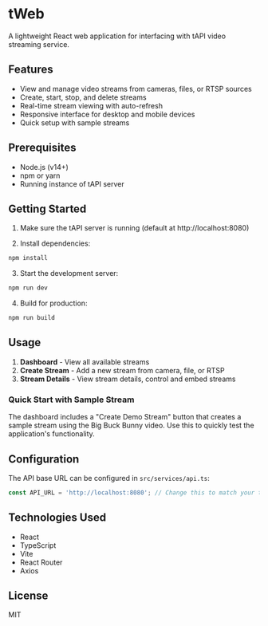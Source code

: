 # tWeb

A lightweight React web application for interfacing with tAPI video streaming service.

## Features

- View and manage video streams from cameras, files, or RTSP sources
- Create, start, stop, and delete streams
- Real-time stream viewing with auto-refresh
- Responsive interface for desktop and mobile devices
- Quick setup with sample streams

## Prerequisites

- Node.js (v14+)
- npm or yarn
- Running instance of tAPI server

## Getting Started

1. Make sure the tAPI server is running (default at http://localhost:8080)

2. Install dependencies:
```bash
npm install
```

3. Start the development server:
```bash
npm run dev
```

4. Build for production:
```bash
npm run build
```

## Usage

1. **Dashboard** - View all available streams
2. **Create Stream** - Add a new stream from camera, file, or RTSP
3. **Stream Details** - View stream details, control and embed streams

### Quick Start with Sample Stream

The dashboard includes a "Create Demo Stream" button that creates a sample stream using the Big Buck Bunny video. Use this to quickly test the application's functionality.

## Configuration

The API base URL can be configured in `src/services/api.ts`:

```typescript
const API_URL = 'http://localhost:8080'; // Change this to match your tAPI server
```

## Technologies Used

- React
- TypeScript
- Vite
- React Router
- Axios

## License

MIT
